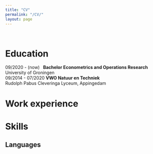 ```yaml
---
title: "CV"
permalink: "/CV/"
layout: page
---
```

&nbsp;
&ensp;
&emsp;
# Education
09/2020 - (now)&ensp;             **Bachelor Econometrics and Operations Research**<br>
                            University of Groningen                
09/2014 - 07/2020           **VWO Natuur en Techniek**<br>
                            Rudolph Pabus Cleveringa Lyceum, Appingedam
# Work experience


# Skills
## Languages

